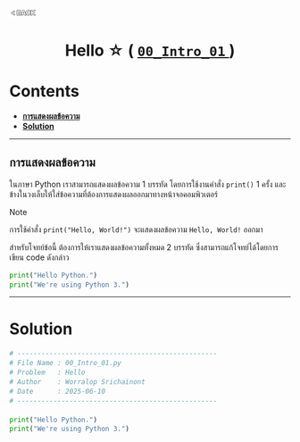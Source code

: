 <p align="left">
  <a href="../README.md">
    <img src="../../Z99-OTHERS/00-common/00-back.png" style="width:10%">
  </a>
</p>

<div align="center">
  <h1>
    Hello ☆ (
      <a href="https://drive.google.com/file/d/12PYgIQKvRbJJ_rUVcsCQV7d33IWvbHwm/view?usp=drive_link ">
        <code>00_Intro_01</code>
      </a>
    )
  </h1>
</div>

# Contents

-   [**การแสดงผลข้อความ**](#การแสดงผลข้อความ)
-   [**Solution**](#solution)

---

## การแสดงผลข้อความ

ในภาษา Python เราสามารถแสดงผลข้อความ 1 บรรทัด โดยการใช้งานคำสั่ง `print()` 1
ครั้ง และข้างในวงเล็บให้ใส่ข้อความที่ต้องการแสดงผลออกมาทางหน้าจอคอมพิวเตอร์

> [!NOTE]
>
> การใช้คำสั่ง `print("Hello, World!")` จะแสดงผลข้อความ `Hello, World!` ออกมา

สำหรับโจทย์ข้อนี้ ต้องการให้เราแสดงผลข้อความทั้งหมด 2 บรรทัด
ซึ่งสามารถแก้โจทย์ได้โดยการเขียน code ดังกล่าว

```python
print("Hello Python.")
print("We're using Python 3.")
```

---

# Solution

```python
# --------------------------------------------------
# File Name : 00_Intro_01.py
# Problem   : Hello
# Author    : Worralop Srichainont
# Date      : 2025-06-10
# --------------------------------------------------

print("Hello Python.")
print("We're using Python 3.")
```

